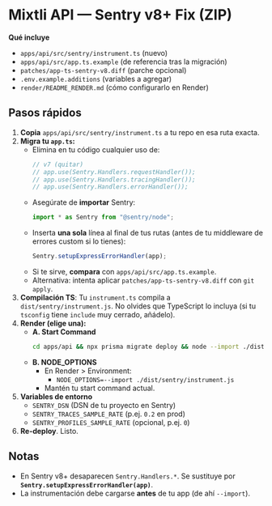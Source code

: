 # Mixtli API — Sentry v8+ Fix (ZIP)

**Qué incluye**
- `apps/api/src/sentry/instrument.ts` (nuevo)
- `apps/api/src/app.ts.example` (de referencia tras la migración)
- `patches/app-ts-sentry-v8.diff` (parche opcional)
- `.env.example.additions` (variables a agregar)
- `render/README_RENDER.md` (cómo configurarlo en Render)

## Pasos rápidos
1) **Copia** `apps/api/src/sentry/instrument.ts` a tu repo en esa ruta exacta.
2) **Migra tu `app.ts`:**
   - Elimina en tu código cualquier uso de:
     ```ts
     // v7 (quitar)
     // app.use(Sentry.Handlers.requestHandler());
     // app.use(Sentry.Handlers.tracingHandler());
     // app.use(Sentry.Handlers.errorHandler());
     ```
   - Asegúrate de **importar** Sentry:
     ```ts
     import * as Sentry from "@sentry/node";
     ```
   - Inserta **una sola** línea al final de tus rutas (antes de tu middleware de errores custom si lo tienes):
     ```ts
     Sentry.setupExpressErrorHandler(app);
     ```
   - Si te sirve, **compara** con `apps/api/src/app.ts.example`.
   - Alternativa: intenta aplicar `patches/app-ts-sentry-v8.diff` con `git apply`.
3) **Compilación TS**: Tu `instrument.ts` compila a `dist/sentry/instrument.js`. No olvides que TypeScript lo incluya (si tu `tsconfig` tiene `include` muy cerrado, añádelo).
4) **Render (elige una):**
   - **A. Start Command**
     ```bash
     cd apps/api && npx prisma migrate deploy && node --import ./dist/sentry/instrument.js dist/server.js
     ```
   - **B. NODE_OPTIONS**
     - En Render > Environment:
       - `NODE_OPTIONS=--import ./dist/sentry/instrument.js`
     - Mantén tu start command actual.
5) **Variables de entorno**
   - `SENTRY_DSN` (DSN de tu proyecto en Sentry)
   - `SENTRY_TRACES_SAMPLE_RATE` (p.ej. `0.2` en prod)
   - `SENTRY_PROFILES_SAMPLE_RATE` (opcional, p.ej. `0`)
6) **Re-deploy**. Listo.

## Notas
- En Sentry v8+ desaparecen `Sentry.Handlers.*`. Se sustituye por **`Sentry.setupExpressErrorHandler(app)`**.
- La instrumentación debe cargarse **antes** de tu app (de ahí `--import`).


